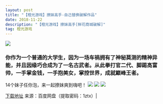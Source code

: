 ```yaml
---
layout: post
title: "【橙光游戏】撩妹高手-自己替换破解作品"
date: 2018-11-22
description: "【橙光游戏】撩妹高手[鲜花商城破解]"
tag: 橙光游戏
---
```


![](https://attach.52pojie.cn/forum/201810/27/034949lgrgp4fw4ufphhbf.jpg)

### 你作为一个普通的大学生，因为一场车祸拥有了神秘莫测的精神异能，并且因缘巧合成为了一名古武者。从此拳打官二代、脚踢高富帅，一手掌金钱，一手抱美女，掌控世界，成就巅峰王者。
14个妹子任你泡，来一起撩妹爽到嗨吧！
![](https://attach.52pojie.cn/forum/201810/27/035004ssbvdkmfgbvxlhhn.jpg)
![](https://attach.52pojie.cn/forum/201810/27/035005irk3d3geqz1a3adz.jpg)
![](https://attach.52pojie.cn/forum/201810/27/035006svf07z9vgot0qlt9.jpg)


<a title="点击下载" href="https://pan.baidu.com/s/14YEBTdj0TO4ReNqndAu8Qw" rel="nofollow" target="_blank">下载地址</a> 来源：百度网盘（提取密码：1ztx）|
